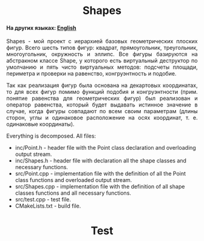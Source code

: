 <h1 align="center">Shapes</h1>
<h4>На других языках: <a href="https://github.com/AlferovKirill/Study/blob/main/Shapes/README.md">English</a></h4>

<p align="justify">Shapes - мой проект с иерархией базовых геометрических плоских фигур. Всего шесть типов фигур: квадрат, прямоугольник, треугольник, многоугольник, окружность и эллипс. Все фигуры базируются на абстракном классе Shape, у которого есть виртуальный деструктор по умолчанию и пять чисто виртуальных методов: подсчеты площади, периметра и проверки на равенство, конгруэнтность и подобие.</p>

<p align="justify">Так как реализация фигур была основана на декартовых координатах, то для всех фигур помимо функций подобия и конгруэнтности (прим. понятие равенства для геометрических фигур)  был реализован и оператор равенства, который будет выдавать истинное значение в случае, когда фигуры совпадают по всем своим параметрам (длины сторон, углы и одинаковое расположение на осях координат, т. е. одинаковые координаты).</p>

<p align="justify">Everything is decomposed. All files:</p>
<ul>
  <li>inc/Point.h - header file with the Point class declaration and overloading output stream.</li>
  <li>inc/Shapes.h - header file with declaration all the shape classes and necessary functions.</li>
  <li>src/Point.cpp - implementation file with the definition of all the Point class functions and overloaded output stream.</li>
  <li>src/Shapes.cpp - implementation file with the definition of all shape classes functions and all necessary functions.</li>
  <li>src/test.cpp - test file.</li>
  <li>CMakeLists.txt - build file.</li>
</ul>

<h1 align="center">Test</h1>
